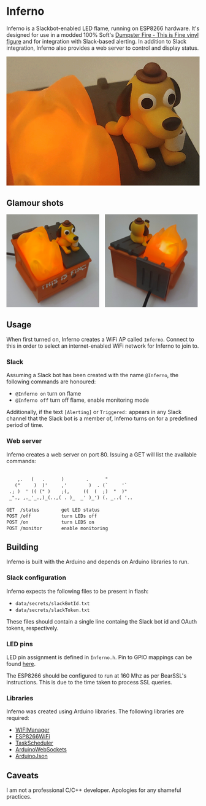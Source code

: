 # Inferno


Inferno is a Slackbot-enabled LED flame, running on ESP8266 hardware. It's designed for use in a modded 100% Soft's [Dumpster Fire - This is Fine vinyl figure](https://100soft.shop/products/dumpster-fire-this-is-fine-vinyl-figure) and for integration with Slack-based alerting. In addition to Slack integration, Inferno also provides a web server to control and display status.

<img src="https://github.com/nullpainter/inferno/blob/main/images/animation.gif" alt="This is fine." />

## Glamour shots

<img src="https://github.com/nullpainter/inferno/blob/main/images/front.jpg" width="48%" align="left" alt="Front" />
<img src="https://github.com/nullpainter/inferno/blob/main/images/back.jpg" width="48%" style="margin-left: 15px" alt="Back" />

## Usage

When first turned on, Inferno creates a WiFi AP called `Inferno`. Connect to this in order to select an internet-enabled WiFi network for Inferno to join to. 

### Slack 

Assuming a Slack bot has been created with the name `@Inferno`, the following commands are honoured:

* `@Inferno on` turn on flame 
* `@Inferno off` turn off flame, enable monitoring mode

Additionally, if the text `[Alerting]` or `Triggered:` appears in any Slack channel that the Slack bot is a member of, Inferno turns on for a predefined period of time.

### Web server

Inferno creates a web server on port 80. Issuing a GET will list the available commands:

```

    ,.   (   .      )        .      "
   ("     )  )'     ,'        )  . (`     '`
 .; )  ' (( (" )    ;(,     ((  (  ;)  "  )"
 _"., ,._'_.,)_(..,( . )_  _' )_') (. _..( '..
 
GET  /status        get LED status
POST /off           turn LEDs off
POST /on            turn LEDS on
POST /monitor       enable monitoring
```

## Building

Inferno is built with the Arduino and depends on Arduino libraries to run.

### Slack configuration

Inferno expects the following files to be present in flash:

* `data/secrets/slackBotId.txt`
* `data/secrets/slackToken.txt`

These files should contain a single line containg the Slack bot id and OAuth tokens, respectively.

### LED pins

LED pin assignment is defined in `Inferno.h`. Pin to GPIO mappings can be found [here](https://randomnerdtutorials.com/esp8266-pinout-reference-gpios/).

The ESP8266 should be configured to run at 160 Mhz as per BearSSL's instructions. This is due to the time taken to process SSL queries.

### Libraries

Inferno was created using Arduino libraries. The following libraries are required:

* [WIFIManager](https://github.com/tzapu/WiFiManager)
* [ESP8266WiFi](https://arduino-esp8266.readthedocs.io/en/latest/esp8266wifi/readme.html)
* [TaskScheduler](https://github.com/arkhipenko/TaskScheduler)
* [ArduinoWebSockets](https://github.com/gilmaimon/ArduinoWebsockets)
* [ArduinoJson](https://arduinojson.org/)


## Caveats

I am not a professional C/C++ developer. Apologies for any shameful practices.
